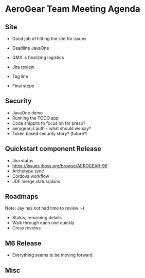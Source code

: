 AeroGear Team Meeting Agenda
============================

Site
----

* Good job of hitting the site for issues

* Deadline JavaOne
 * QMX is finalizing logistics
 * [Jira review](https://issues.jboss.org/secure/IssueNavigator.jspa?reset=true&jqlQuery=project+%3D+AEROGEAR+AND+resolution+%3D+Unresolved+AND+component+%3D+site+ORDER+BY+priority+DESC)
 * Tag line
 * Final steps

Security
--------

* JavaOne demo
 * Running the TODO app
 * Code snippits to focus on for preso?
 * aerogear.js auth - what should we say?
 * Token based security story? (future?)

Quickstart component Release
----------------------------

* Jira status
 * https://issues.jboss.org/browse/AEROGEAR-99
* Archetype sync
* Cordova workflow
* JDF merge status/plans

Roadmaps
--------

Note: Jay has not had time to review :-(

* Status, remaining details
 * Walk through each one quickly
* Cross reviews 

M6 Release
----------

* Everything seems to be moving forward 

Misc
----



  